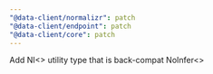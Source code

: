```yaml
---
"@data-client/normalizr": patch
"@data-client/endpoint": patch
"@data-client/core": patch
---
```


Add NI<> utility type that is back-compat NoInfer<>
